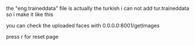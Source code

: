 the "eng.traineddata"  file is actually the turkish i can not add tur.traineddata so i make it like this

you can check the uploaded faces with 0.0.0.0:8001/getImages

press r for reset page